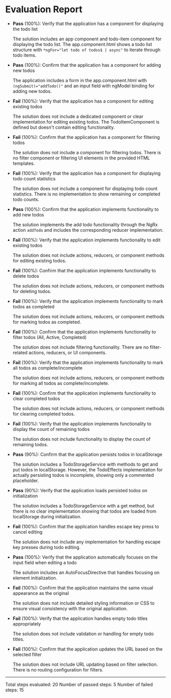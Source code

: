 # Evaluation Report

- **Pass** (100%): Verify that the application has a component for displaying the todo list
  
  The solution includes an app component and todo-item component for displaying the todo list. The app.component.html shows a todo list structure with `*ngFor="let todo of todos$ | async"` to iterate through todo items.

- **Pass** (100%): Confirm that the application has a component for adding new todos
  
  The application includes a form in the app.component.html with `(ngSubmit)="addTodo()"` and an input field with ngModel binding for adding new todos.

- **Fail** (100%): Verify that the application has a component for editing existing todos
  
  The solution does not include a dedicated component or clear implementation for editing existing todos. The TodoItemComponent is defined but doesn't contain editing functionality.

- **Fail** (100%): Confirm that the application has a component for filtering todos
  
  The solution does not include a component for filtering todos. There is no filter component or filtering UI elements in the provided HTML templates.

- **Fail** (100%): Verify that the application has a component for displaying todo count statistics
  
  The solution does not include a component for displaying todo count statistics. There is no implementation to show remaining or completed todo counts.

- **Pass** (100%): Confirm that the application implements functionality to add new todos
  
  The solution implements the add todo functionality through the NgRx action `addTodo` and includes the corresponding reducer implementation.

- **Fail** (100%): Verify that the application implements functionality to edit existing todos
  
  The solution does not include actions, reducers, or component methods for editing existing todos.

- **Fail** (100%): Confirm that the application implements functionality to delete todos
  
  The solution does not include actions, reducers, or component methods for deleting todos.

- **Fail** (100%): Verify that the application implements functionality to mark todos as completed
  
  The solution does not include actions, reducers, or component methods for marking todos as completed.

- **Fail** (100%): Confirm that the application implements functionality to filter todos (All, Active, Completed)
  
  The solution does not include filtering functionality. There are no filter-related actions, reducers, or UI components.

- **Fail** (100%): Verify that the application implements functionality to mark all todos as complete/incomplete
  
  The solution does not include actions, reducers, or component methods for marking all todos as complete/incomplete.

- **Fail** (100%): Confirm that the application implements functionality to clear completed todos
  
  The solution does not include actions, reducers, or component methods for clearing completed todos.

- **Fail** (100%): Verify that the application implements functionality to display the count of remaining todos
  
  The solution does not include functionality to display the count of remaining todos.

- **Pass** (90%): Confirm that the application persists todos in localStorage
  
  The solution includes a TodoStorageService with methods to get and put todos in localStorage. However, the TodoEffects implementation for actually persisting todos is incomplete, showing only a commented placeholder.

- **Pass** (90%): Verify that the application loads persisted todos on initialization
  
  The solution includes a TodoStorageService with a get method, but there is no clear implementation showing that todos are loaded from localStorage during initialization.

- **Fail** (100%): Confirm that the application handles escape key press to cancel editing
  
  The solution does not include any implementation for handling escape key presses during todo editing.

- **Pass** (100%): Verify that the application automatically focuses on the input field when editing a todo
  
  The solution includes an AutoFocusDirective that handles focusing on element initialization.

- **Fail** (100%): Confirm that the application maintains the same visual appearance as the original
  
  The solution does not include detailed styling information or CSS to ensure visual consistency with the original application.

- **Fail** (100%): Verify that the application handles empty todo titles appropriately
  
  The solution does not include validation or handling for empty todo titles.

- **Fail** (100%): Confirm that the application updates the URL based on the selected filter
  
  The solution does not include URL updating based on filter selection. There is no routing configuration for filters.

---

Total steps evaluated: 20
Number of passed steps: 5
Number of failed steps: 15